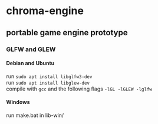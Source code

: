 # chroma-engine
## portable game engine prototype  

### GLFW and GLEW
#### Debian and Ubuntu
run `sudo apt install libglfw3-dev`  
run `sudo apt install libglew-dev`  
compile with `gcc` and the following flags `-lGL -lGLEW -lglfw`

#### Windows
run make.bat in lib-win/